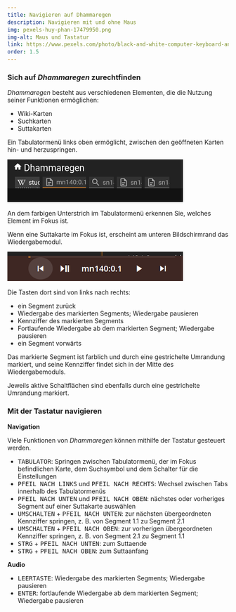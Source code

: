 ```yaml
---
title: Navigieren auf Dhammaregen
description: Navigieren mit und ohne Maus
img: pexels-huy-phan-17479950.png
img-alt: Maus und Tastatur
link: https://www.pexels.com/photo/black-and-white-computer-keyboard-and-a-mouse-17479950/
order: 1.5
---
```


### Sich auf *Dhammaregen* zurechtfinden
*Dhammaregen* besteht aus verschiedenen Elementen, die die Nutzung seiner Funktionen ermöglichen:
- Wiki-Karten
- Suchkarten
- Suttakarten

Ein Tabulatormenü links oben ermöglicht, zwischen den geöffneten Karten hin- und herzuspringen.

<p><img src="img/tabs.png" class="ebt-image" alt="Bildschirmfoto von Suchfeld mit Wort Wasser und Suchbegriffen" style="width: 400px;"></p>

An dem farbigen Unterstrich im Tabulatormenü erkennen Sie, welches Element im Fokus ist. 

Wenn eine Suttakarte im Fokus ist, erscheint am unteren Bildschirmrand das Wiedergabemodul.

<p><img src="img/play.png" class="ebt-image" alt="Bildschirmfoto von Wiedergabemodul" style="width: 400px;"></p>

Die Tasten dort sind von links nach rechts:
- ein Segment zurück
- Wiedergabe des markierten Segments; Wiedergabe pausieren
- Kennziffer des markierten Segments
- Fortlaufende Wiedergabe ab dem markierten Segment; Wiedergabe pausieren
- ein Segment vorwärts

Das markierte Segment ist farblich und durch eine gestrichelte Umrandung markiert, und seine Kennziffer findet sich in der Mitte des Wiedergabemoduls.

Jeweils aktive Schaltflächen sind ebenfalls durch eine gestrichelte Umrandung markiert.

### Mit der Tastatur navigieren

**Navigation**

Viele Funktionen von *Dhammaregen* können mithilfe der Tastatur gesteuert werden. 
- <kbd>TABULATOR</kbd>: Springen zwischen Tabulatormenü, der im Fokus befindlichen Karte, dem Suchsymbol und dem Schalter für die Einstellungen
- <kbd>PFEIL NACH LINKS</kbd> und <kbd>PFEIL NACH RECHTS</kbd>: Wechsel zwischen Tabs innerhalb des Tabulatormenüs
- <kbd>PFEIL NACH UNTEN</kbd> und <kbd>PFEIL NACH OBEN</kbd>: nächstes oder vorheriges Segment auf einer Suttakarte auswählen
- <kbd>UMSCHALTEN</kbd> + <kbd>PFEIL NACH UNTEN</kbd>: zur nächsten übergeordneten Kennziffer springen, z. B. von Segment 1.1 zu Segment 2.1
- <kbd>UMSCHALTEN</kbd> + <kbd>PFEIL NACH OBEN</kbd>: zur vorherigen übergeordneten Kennziffer springen, z. B. von Segment 2.1 zu Segment 1.1
- <kbd>STRG</kbd> + <kbd>PFEIL NACH UNTEN</kbd>: zum Suttaende
- <kbd>STRG</kbd> + <kbd>PFEIL NACH OBEN</kbd>: zum Suttaanfang

**Audio**

- <kbd>LEERTASTE</kbd>: Wiedergabe des markierten Segments; Wiedergabe pausieren
- <kbd>ENTER</kbd>: fortlaufende Wiedergabe ab dem markierten Segment; Wiedergabe pausieren



